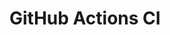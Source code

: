# GitHub Actions CI























































































































































































































































































































































































































































































































































































































































































































































































































































































































































































































































































































































































































































































































































































































































































































































































































































































































































































































































































































































































































































































































































































































































































































































































































































































































































